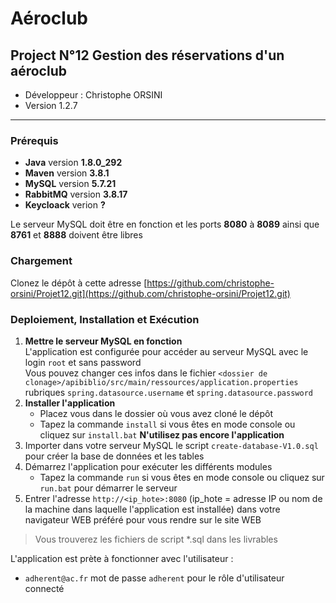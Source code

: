 ﻿# Aéroclub

## Project N°12 Gestion des réservations d'un aéroclub

* Développeur : Christophe ORSINI
* Version 1.2.7

---
### Prérequis
- **Java** version **1.8.0_292**
- **Maven** version **3.8.1**
- **MySQL** version **5.7.21**
- **RabbitMQ** version **3.8.17**
- **Keycloack** verion **?**
 
Le serveur MySQL doit être en fonction et les ports **8080** à **8089** ainsi que **8761** et **8888** doivent être libres

### Chargement
Clonez le dépôt à cette adresse [https://github.com/christophe-orsini/Projet12.git](https://github.com/christophe-orsini/Projet12.git)

### Deploiement, Installation et Exécution
1. **Mettre le serveur MySQL en fonction**  
L'application est configurée pour accéder au serveur MySQL avec le login `root` et sans password  
Vous pouvez changer ces infos dans le fichier `<dossier de clonage>/apibiblio/src/main/ressources/application.properties`  
rubriques `spring.datasource.username` et `spring.datasource.password` 
2. **Installer l'application**  
    - Placez vous dans le dossier où vous avez cloné le dépôt  
    - Tapez la commande `install` si vous êtes en mode console ou cliquez sur `install.bat`
    **N'utilisez pas encore l'application**
3. Importer dans votre serveur MySQL le script `create-database-V1.0.sql` pour créer la base de données et les tables
4. Démarrez l'application pour exécuter les différents modules 
    - Tapez la commande `run` si vous êtes en mode console ou cliquez sur `run.bat` pour démarrer le serveur  
6. Entrer l'adresse `http://<ip_hote>:8080` (ip_hote = adresse IP ou nom de la machine dans laquelle l'application est installée) dans votre navigateur WEB préféré pour vous rendre sur le site WEB  

> Vous trouverez les fichiers de script *.sql dans les livrables

L'application est prète à fonctionner avec l'utilisateur :
- `adherent@ac.fr` mot de passe `adherent` pour le rôle d'utilisateur connecté
